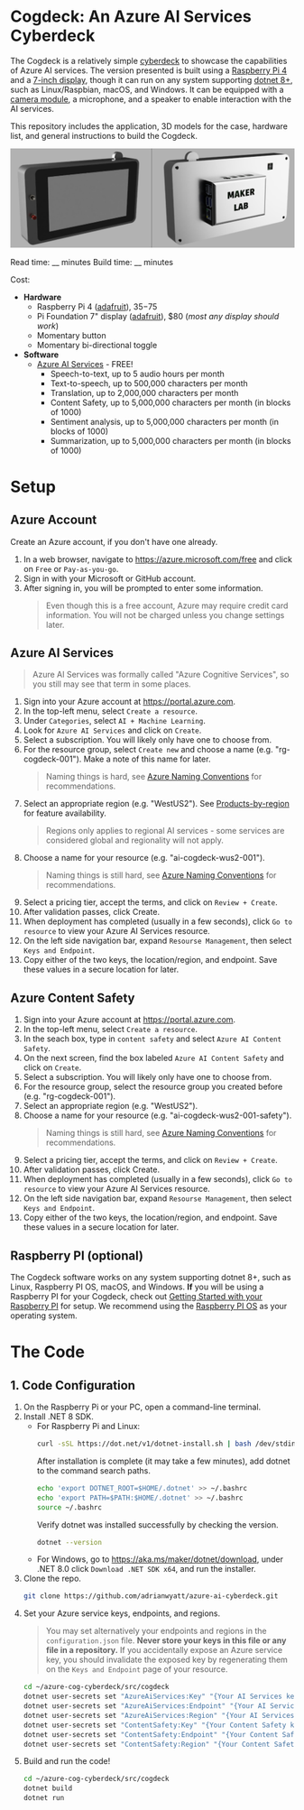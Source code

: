 # Cogdeck: An Azure AI Services Cyberdeck
The Cogdeck is a relatively simple [cyberdeck](https://hackaday.com/2022/10/13/2022-cyberdeck-contest-picking-the-best-of-the-best/) to showcase the capabilities of Azure AI services. The version presented is built using a [Raspberry Pi 4](https://www.raspberrypi.com/products/raspberry-pi-4-model-b/) and a [7-inch display](https://www.raspberrypi.com/products/raspberry-pi-touch-display/), though it can run on any system supporting [dotnet 8+](https://dotnet.microsoft.com/en-us/download/dotnet/8.0), such as Linux/Raspbian, macOS, and Windows. It can be equipped with a [camera module](https://www.raspberrypi.com/products/camera-module-3/), a microphone, and a speaker to enable interaction with the AI services.

This repository includes the application, 3D models for the case, hardware list, and general instructions to build the Cogdeck.

![Cogdeck](./cogdeck.png)

Read time: __ minutes
Build time: __ minutes

Cost:
- **Hardware**
  - Raspberry Pi 4 ([adafruit](https://www.adafruit.com/product/4295)), $35-$75
  - Pi Foundation 7" display  ([adafruit](https://www.adafruit.com/product/2718])), $80 (*most any display should work*)
  - Momentary button
  - Momentary bi-directional toggle
- **Software**
  - [Azure AI Services](https://azure.microsoft.com/en-us/products/ai-services/) - FREE!
	- Speech-to-text, up to 5 audio hours per month
	- Text-to-speech, up to 500,000 characters per month
	- Translation, up to 2,000,000 characters per month
	- Content Safety, up to 5,000,000 characters per month (in blocks of 1000)
	- Sentiment analysis, up to 5,000,000 characters per month (in blocks of 1000)
	- Summarization, up to 5,000,000 characters per month (in blocks of 1000)
	
# Setup
## Azure Account
Create an Azure account, if you don't have one already.
1. In a web browser, navigate to https://azure.microsoft.com/free and click on `Free` or `Pay-as-you-go`.
1. Sign in with your Microsoft or GitHub account.
1. After signing in, you will be prompted to enter some information.
   > Even though this is a free account, Azure may require credit card information. You will not be charged unless you change settings later.

## Azure AI Services
> Azure AI Services was formally called "Azure Cognitive Services", so you still may see that term in some places.

1. Sign into your Azure account at https://portal.azure.com.
1. In the top-left menu, select `Create a resource`.
1. Under `Categories`, select `AI + Machine Learning`.
1. Look for `Azure AI Services` and click on `Create`.
1. Select a subscription. You will likely only have one to choose from.
1. For the resource group, select `Create new` and choose a name (e.g. "rg-cogdeck-001"). Make a note of this name for later.
   > Naming things is hard, see [Azure Naming Conventions](https://learn.microsoft.com/en-us/azure/cloud-adoption-framework/ready/azure-best-practices/resource-naming) for recommendations.
1. Select an appropriate region (e.g. "WestUS2"). See [Products-by-region](https://azure.microsoft.com/en-us/explore/global-infrastructure/products-by-region/?products=cognitive-services) for feature availability.
   > Regions only applies to regional AI services - some services are considered global and regionality will not apply.
1. Choose a name for your resource (e.g. "ai-cogdeck-wus2-001").
   > Naming things is still hard, see [Azure Naming Conventions](https://learn.microsoft.com/en-us/azure/cloud-adoption-framework/ready/azure-best-practices/resource-naming) for recommendations.
1. Select a pricing tier, accept the terms, and click on `Review + Create`.
1. After validation passes, click Create.
1. When deployment has completed (usually in a few seconds), click `Go to resource` to view your Azure AI Services resource.
1. On the left side navigation bar, expand `Resourse Management`, then select `Keys and Endpoint`.
1. Copy either of the two keys, the location/region, and endpoint. Save these values in a secure location for later.

## Azure Content Safety
1. Sign into your Azure account at https://portal.azure.com.
1. In the top-left menu, select `Create a resource`.
1. In the seach box, type in `content safety` and select `Azure AI Content Safety`.
1. On the next screen, find the box labeled `Azure AI Content Safety` and click on `Create`.
1. Select a subscription. You will likely only have one to choose from.
1. For the resource group, select the resource group you created before (e.g. "rg-cogdeck-001").
1. Select an appropriate region (e.g. "WestUS2").
1. Choose a name for your resource (e.g. "ai-cogdeck-wus2-001-safety").
   > Naming things is still hard, see [Azure Naming Conventions](https://learn.microsoft.com/en-us/azure/cloud-adoption-framework/ready/azure-best-practices/resource-naming) for recommendations.
1. Select a pricing tier, accept the terms, and click on `Review + Create`.
1. After validation passes, click Create.
1. When deployment has completed (usually in a few seconds), click `Go to resource` to view your Azure AI Services resource.
1. On the left side navigation bar, expand `Resourse Management`, then select `Keys and Endpoint`.
1. Copy either of the two keys, the location/region, and endpoint. Save these values in a secure location for later.

## Raspberry PI (optional)
The Cogdeck software works on any system supporting dotnet 8+, such as Linux, Raspberry PI OS, macOS, and Windows.
**If** you will be using a Raspberry PI for your Cogdeck, check out [Getting Started with your Raspberry PI](https://www.raspberrypi.com/documentation/computers/getting-started.html) for setup.
We recommend using the [Raspberry PI OS](https://www.raspberrypi.com/software/) as your operating system.

# The Code
## 1. Code Configuration
1. On the Raspberry Pi or your PC, open a command-line terminal.
1. Install .NET 8 SDK.
   - For Raspberry Pi and Linux:
     ```bash
     curl -sSL https://dot.net/v1/dotnet-install.sh | bash /dev/stdin --channel 8.0
     ``` 
     After installation is complete (it may take a few minutes), add dotnet to the command search paths.
     ```bash
     echo 'export DOTNET_ROOT=$HOME/.dotnet' >> ~/.bashrc
     echo 'export PATH=$PATH:$HOME/.dotnet' >> ~/.bashrc
     source ~/.bashrc
     ```
     Verify dotnet was installed successfully by checking the version.
     ```bash
     dotnet --version
     ```
   - For Windows, go to https://aka.ms/maker/dotnet/download, under .NET 8.0 click `Download .NET SDK x64`, and run the installer.
1. Clone the repo.
   ```bash
   git clone https://github.com/adrianwyatt/azure-ai-cyberdeck.git
   ```
1. Set your Azure service keys, endpoints, and regions.
   > You may set alternatively your endpoints and regions in the `configuration.json` file. 
     **Never store your keys in this file or any file in a repository.** If you accidentally expose an Azure service key, you should invalidate the exposed key by regenerating them on the `Keys and Endpoint` page of your resource.
   ```bash
   cd ~/azure-cog-cyberdeck/src/cogdeck
   dotnet user-secrets set "AzureAiServices:Key" "{Your AI Services key}"
   dotnet user-secrets set "AzureAiServices:Endpoint" "{Your AI Services endpoint}"
   dotnet user-secrets set "AzureAiServices:Region" "{Your AI Services region}"
   dotnet user-secrets set "ContentSafety:Key" "{Your Content Safety key}"
   dotnet user-secrets set "ContentSafety:Endpoint" "{Your Content Safety endpoint}"
   dotnet user-secrets set "ContentSafety:Region" "{Your Content Safety region}"
   ```
1. Build and run the code!
   ```bash
   cd ~/azure-cog-cyberdeck/src/cogdeck
   dotnet build
   dotnet run
   ```

